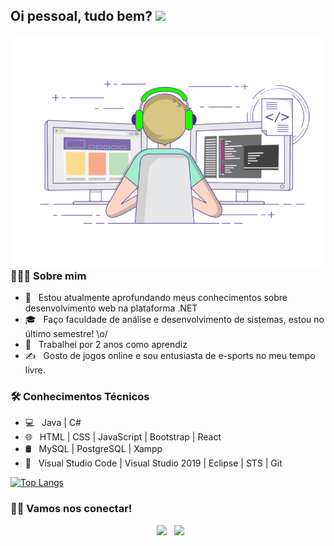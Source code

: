 <h2> Oi pessoal, tudo bem? <img src="https://github.com/souvikguria98/souvikguria98/blob/master/Hi.gif" width="25"></h2>
<img align="right" alt="GIF" src="https://raw.githubusercontent.com/devSouvik/devSouvik/master/gif3.gif" width="500"/>

<h3> 👨🏻‍💻 Sobre mim </h3>

- 🔭 &nbsp; Estou atualmente aprofundando meus conhecimentos sobre desenvolvimento web na plataforma .NET
- 🎓 &nbsp; Faço faculdade de análise e desenvolvimento de sistemas, estou no último semestre! \o/
- 💼 &nbsp; Trabalhei por 2 anos como aprendiz
- ✍️ &nbsp; Gosto de jogos online e sou entusiasta de e-sports no meu tempo livre.

<h3>🛠 Conhecimentos Técnicos</h3>

- 💻 &nbsp; Java | C#  
- 🌐 &nbsp; HTML | CSS | JavaScript | Bootstrap | React 
- 🛢 &nbsp; MySQL | PostgreSQL | Xampp
- 🔧 &nbsp; Visual Studio Code | Visual Studio 2019 | Eclipse | STS | Git

[![Top Langs](https://github-readme-stats.vercel.app/api/top-langs/?username=leonardosbarbosa&layout=compact&text_color=daf7dc&bg_color=151515)](https://github.com/leonardosbarbosa/github-readme-stats)

<h3> 🤝🏻 Vamos nos conectar! </h3>

<p align="center"> 
&nbsp; <a href="https://www.linkedin.com/in/leonardo-sbarbosa/" target="_blank" rel="noopener noreferrer"><img src="https://img.icons8.com/plasticine/100/000000/linkedin.png" width="50" /></a>
&nbsp; <a href="mailto:leonardo.sbarbosa2801@gmail.com" target="_blank" rel="noopener noreferrer"><img src="https://img.icons8.com/plasticine/100/000000/gmail.png"  width="50" /></a>
</p>
